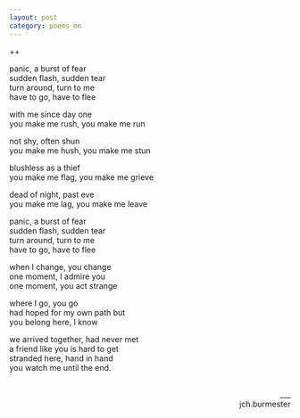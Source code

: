 ```yaml
---
layout: post
category: poems_en
---
```

++
<br />

panic, a burst of fear<br />
sudden flash, sudden tear<br />
turn around, turn to me<br />
have to go, have to flee

with me since day one<br />
you make me rush, you make me run

not shy, often shun<br />
you make me hush, you make me stun

blushless as a thief<br />
you make me flag, you make me grieve

dead of night, past eve<br />
you make me lag, you make me leave

panic, a burst of fear<br />
sudden flash, sudden tear<br />
turn around, turn to me<br />
have to go, have to flee

when I change, you change<br />
one moment, I admire you<br />
one moment, you act strange

where I go, you go<br />
had hoped for my own path but<br />
you belong here, I know

we arrived together, had never met<br />
a friend like you is hard to get<br />
stranded here, hand in hand<br />
you watch me until the end.

<br />
<div align="right">___</div>
<div align="right">jch.burmester</div>

